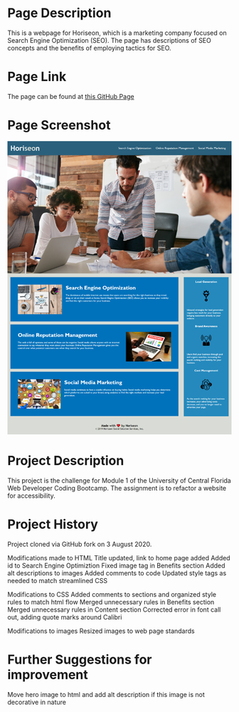 # Page Description
This is a webpage for Horiseon, which is a marketing company focused on Search Engine Optimization (SEO).  The page has descriptions of SEO concepts and the benefits of employing tactics for SEO.

# Page Link
The page can be found at [this GitHub Page](https://kpehl.github.io/horiseon-refactor/Develop/index.html)

# Page Screenshot
![screenshot](https://github.com/kpehl/horiseon-refactor/blob/master/Horiseon.png)

# Project Description
This project is the challenge for Module 1 of the University of Central Florida Web Developer Coding Bootcamp.  The assignment is to refactor a website for accessibility.  

# Project History
Project cloned via GitHub fork on 3 August 2020.

Modifications made to HTML
Title updated, link to home page added
Added id to Search Engine Optimiztion
Fixed image tag in Benefits section
Added alt descriptions to images
Added comments to code
Updated style tags as needed to match streamlined CSS

Modifications to CSS
Added comments to sections and organized style rules to match html flow
Merged unnecessary rules in Benefits section
Merged unnecessary rules in Content section
Corrected error in font call out, adding quote marks around Calibri

Modifications to images
Resized images to web page standards

# Further Suggestions for improvement
Move hero image to html and add alt description if this image is not decorative in nature